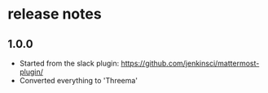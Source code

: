 # release notes

## 1.0.0

* Started from the slack plugin: https://github.com/jenkinsci/mattermost-plugin/
* Converted everything to 'Threema'
